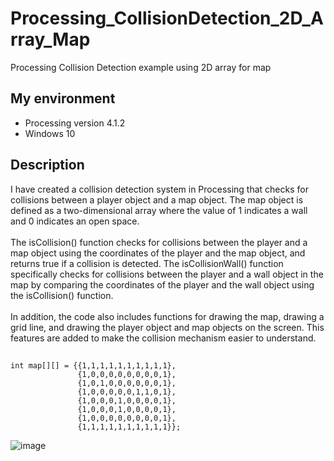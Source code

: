 # Processing_CollisionDetection_2D_Array_Map
Processing Collision Detection example using 2D array for map

## My environment
- Processing version 4.1.2
- Windows 10

## Description
I have created a collision detection system in Processing that checks for collisions between a player object and a map object. The map object is defined as a two-dimensional array where the value of 1 indicates a wall and 0 indicates an open space.
<br><br>
The isCollision() function checks for collisions between the player and a map object using the coordinates of the player and the map object, and returns true if a collision is detected. The isCollisionWall() function specifically checks for collisions between the player and a wall object in the map by comparing the coordinates of the player and the wall object using the isCollision() function.
<br><br>
In addition, the code also includes functions for drawing the map, drawing a grid line, and drawing the player object and map objects on the screen. 
This features are added to make the collision mechanism easier to understand.

##  
```
int map[][] = {{1,1,1,1,1,1,1,1,1,1},
               {1,0,0,0,0,0,0,0,0,1},
               {1,0,1,0,0,0,0,0,0,1},
               {1,0,0,0,0,0,1,1,0,1},
               {1,0,0,0,1,0,0,0,0,1},
               {1,0,0,0,1,0,0,0,0,1},
               {1,0,0,0,0,0,0,0,0,1},
               {1,1,1,1,1,1,1,1,1,1}};
```

![image](https://user-images.githubusercontent.com/83990212/231061570-47419d32-5613-4951-82d1-3695da508c0f.png)

